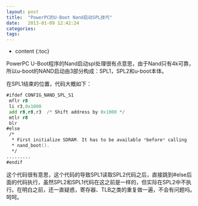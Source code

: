 ```yaml
---
layout: post
title:  "PowerPC的U-Boot Nand启动SPL技巧"
date:   2013-01-09 12:42:24
categories: 
tags: 
---
```


* content
{:toc}

PowerPC U-Boot程序的Nand启动spl处理很有点意思，由于Nand只有4k可靠，所以u-boot的NAND启动由3部分构成：SPL1，SPL2和u-boot本体。

在SPL1结束的位置，代码大概如下：

```asm
#ifdef CONFIG_NAND_SPL_S1
 mflr r8
 li r3,0x1000
 add r8,r8,r3  /* Shift address by 0x1000 */
 mtlr r8
 blr
#else
 /*
  * First initialize SDRAM. It has to be available *before* calling
  * nand_boot().
  */
.........
#endif
```

这个代码很有意思，这个代码的导致SPL1读取SPL2代码之后，直接跳到#else后面的代码执行，虽然SPL2和SPL1代码在这之前是一样的，但实际在SPL2中不执行。在明白之前，还一直疑惑，寄存器、TLB之类的重复做一遍，不会有问题吗。呵呵。